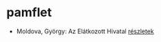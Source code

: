# pamflet

- Moldova, György: Az Elátkozott Hivatal [részletek](_details/Moldova%2C%20Gy%C3%B6rgy.md#id_1365)